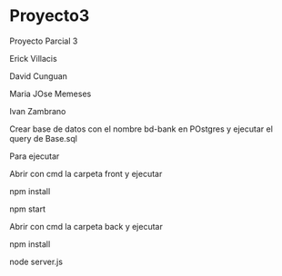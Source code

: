 # Proyecto3

Proyecto Parcial 3

Erick Villacis

David Cunguan

Maria JOse Memeses

Ivan Zambrano


Crear base de datos con el nombre bd-bank en POstgres y ejecutar el query de Base.sql

Para ejecutar

Abrir con cmd la carpeta front y ejecutar 

npm install

npm start

Abrir con cmd la carpeta back y ejecutar

npm install

node server.js
